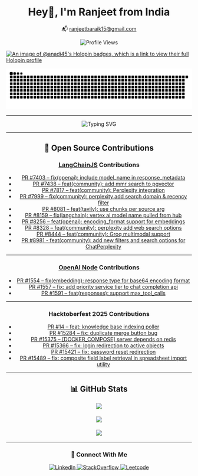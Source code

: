 <h1 align="center">Hey👋, I'm Ranjeet from India</h1>

<p align="center">
  📬 <a href="mailto:ranjeetbaraik15@gmail.com">ranjeetbaraik15@gmail.com</a>
</p>

<p align="center">
  <img src="https://komarev.com/ghpvc/?username=anadi45&style=plastic&color=blueviolet" alt="Profile Views"/>
</p>

[![An image of @anadi45's Holopin badges, which is a link to view their full Holopin profile](https://holopin.me/anadi45)](https://holopin.io/@anadi45)

<p align="center">
  <img src="https://github.com/7oSkaaa/7oSkaaa/blob/output/github-contribution-grid-snake.svg" alt="Snake Game"/>
</p>

---

<div align="center">
  <img src="https://readme-typing-svg.demolab.com?font=Fira+Code&weight=600&pause=1000&color=000000&center=true&vCenter=true&width=500&lines=Backend+%26+Applied+AI+%7C+Open+Source" alt="Typing SVG" />
</div>

---

<h2 align="center">🚀 Open Source Contributions</h2>

<div align="center">

### <a href="https://github.com/langchain-ai/langchainjs" target="_blank">LangChainJS</a> Contributions

- [PR #7403 – fix(openai): include model_name in response_metadata](https://github.com/langchain-ai/langchainjs/pull/7403)
- [PR #7438 – feat(community): add mmr search to pgvector](https://github.com/langchain-ai/langchainjs/pull/7438)
- [PR #7817 – feat(community): Perplexity integration](https://github.com/langchain-ai/langchainjs/pull/7817)
- [PR #7999 – fix(community): perplexity add search domain & recency filter](https://github.com/langchain-ai/langchainjs/pull/7999)
- [PR #8081 – feat(tavily): use chunks per source arg](https://github.com/langchain-ai/langchainjs/pull/8081)
- [PR #8159 – fix(langchain): vertex ai model name pulled from hub](https://github.com/langchain-ai/langchainjs/pull/8159)
- [PR #8256 – feat(openai): encoding_format support for embeddings](https://github.com/langchain-ai/langchainjs/pull/8256)
- [PR #8328 – feat(community): perplexity add web search options](https://github.com/langchain-ai/langchainjs/pull/8328)
- [PR #8444 – feat(community): Groq multimodal support](https://github.com/langchain-ai/langchainjs/pull/8444)
- [PR #8981 - feat(community): add new filters and search options for ChatPerplexity](https://github.com/langchain-ai/langchainjs/pull/8981)

---

### <a href="https://github.com/openai/openai-node" target="_blank">OpenAI Node</a> Contributions

- [PR #1554 – fix(embedding): response type for base64 encoding format](https://github.com/openai/openai-node/pull/1554)
- [PR #1557 – fix: add priority service tier to chat completion api](https://github.com/openai/openai-node/pull/1557)
- [PR #1591 – feat(responses): support max_tool_calls](https://github.com/openai/openai-node/pull/1591)

---

### Hacktoberfest 2025 Contributions

- [PR #14 – feat: knowledge base indexing poller](https://github.com/digitalocean/gradient-typescript/pull/14)
- [PR #15284 – fix: duplicate merge button bug](https://github.com/twentyhq/twenty/pull/15284)
- [PR #15375 – [DOCKER_COMPOSE] server depends on redis](https://github.com/twentyhq/twenty/pull/15375)
- [PR #15366 – fix: login redirection to active objects](https://github.com/twentyhq/twenty/pull/15366)
- [PR #15421 – fix: password reset redirection](https://github.com/twentyhq/twenty/pull/15421)
- [PR #15489 – fix: composite field label retrieval in spreadsheet import utility](https://github.com/twentyhq/twenty/pull/15489)

</div>

---


<h2 align="center">📊 GitHub Stats</h2>

<p align="center">
  <img src="https://github-readme-stats.vercel.app/api?username=anadi45&theme=tokyonight&show_icons=true&count_private=true" />
  <br><br>
  <img src="https://github-readme-streak-stats.herokuapp.com/?user=anadi45&theme=tokyonight&hide_border=false" />
  <br><br>
  <img src="https://github-readme-stats.vercel.app/api/top-langs/?username=anadi45&layout=compact&theme=tokyonight&hide_border=false" />
</p>

---

<h3 align="center">🔗 Connect With Me</h3>

<p align="center">
  <a href="https://www.linkedin.com/in/ranjeet-baraik-b803231a0/" target="_blank">
    <img src="https://raw.githubusercontent.com/rahuldkjain/github-profile-readme-generator/master/src/images/icons/Social/linked-in-alt.svg" alt="LinkedIn" height="30" width="40" />
  </a>
  <a href="https://stackoverflow.com/users/16178288/anadi45" target="_blank">
    <img src="https://raw.githubusercontent.com/rahuldkjain/github-profile-readme-generator/master/src/images/icons/Social/stack-overflow.svg" alt="StackOverflow" height="30" width="40" />
  </a>
  <a href="https://www.leetcode.com/anadi45" target="_blank">
    <img src="https://raw.githubusercontent.com/rahuldkjain/github-profile-readme-generator/master/src/images/icons/Social/leet-code.svg" alt="Leetcode" height="30" width="40" />
  </a>
</p>

